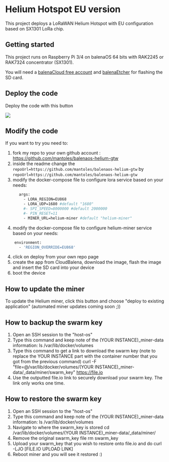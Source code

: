 # Helium Hotspot EU version

This project deploys a LoRaWAN Helium Hotspot with EU configuration based on SX1301 LoRa chip.

## Getting started

This project runs on Raspberry Pi 3/4 on balenaOS 64 bits with RAK2245 or RAK7324 concentrator (SX1301).

You will need a [balenaCloud free account](https://dashboard.balena-cloud.com/) and [balenaEtcher](https://balena.io/etcher) for flashing the SD card.

## Deploy the code

Deploy the code with this button

[![](https://www.balena.io/deploy.png)](https://dashboard.balena-cloud.com/deploy?repoUrl=https://github.com/Mantoles/balenaos-helium-gtw)


## Modify the code

If you want to try you need to:

1) fork my repo to your own github account : https://github.com/mantoles/balenaos-helium-gtw
2) inside the readme change the `repoUrl=https://github.com/mantoles/balenaos-helium-gtw` by `repoUrl=https://github.com/mantoles/balenaos-helium-gtw`
3) modify the docker-compose file to configure lora service based on your needs:
```bash
      args:
        - LORA_REGION=EU868
        - LORA_UDP=1680 #default "1680"
        #- SPI_SPEED=8000000 #default 2000000
        #- PIN_RESET=11
        - MINER_URL=helium-miner #default "helium-miner"
```
4) modify the docker-compose file to configure helium-miner service based on your needs:
```bash
    environment:
      - 'REGION_OVERRIDE=EU868'
```
4) click on deploy from your own repo page
5) create the app from CloudBalena, download the image, flash the image and insert the SD card into your device
6) boot the device


## How to update the miner

To update the Helium miner, click this button and choose "deploy to existing application" (automated miner updates coming soon ;))


## How to backup the swarm key

1. Open an SSH session to the "host-os"
2. Type this command and keep note of the (YOUR INSTANCE)_miner-data information: 
      ls /var/lib/docker/volumes
3. Type this command to get a link to download the swarm key (note to replace the YOUR INSTANCE part with the container number that you got from the previous command) 
      curl -F "file=@/var/lib/docker/volumes/(YOUR INSTANCE)_miner-data/_data/miner/swarm_key" https://file.io
4. Use the outputted file.io link to securely download your swarm key. The link only works one time.


## How to restore the swarm key

1. Open an SSH session to the "host-os"
2. Type this command and keep note of the (YOUR INSTANCE)_miner-data information: 
      ls /var/lib/docker/volumes
3. Navigate to where the swarm_key is stored
      cd /var/lib/docker/volumes/(YOUR INSTANCE)_miner-data/_data/miner/
4. Remove the original swarm_key file
      rm swarm_key
5. Upload your swarm_key that you wish to restore onto file.io and do
      curl -LJO [FILE.IO UPLOAD LINK]
6. Reboot miner and you will see it restored :)

